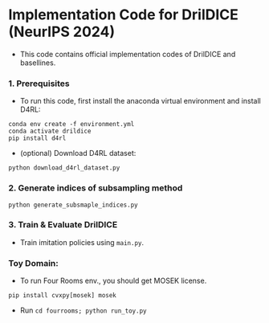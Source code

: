 # Implementation Code for DrilDICE (NeurIPS 2024)

- This code contains official implementation codes of DrilDICE and basellines.

### 1. Prerequisites

- To run this code, first install the anaconda virtual environment and install D4RL:

```
conda env create -f environment.yml
conda activate drildice
pip install d4rl
```

- (optional) Download D4RL dataset:
```
python download_d4rl_dataset.py
```

### 2. Generate indices of subsampling method
```
python generate_subsmaple_indices.py
```

### 3. Train & Evaluate DrilDICE
- Train imitation policies using `main.py`.

### Toy Domain:
- To run Four Rooms env., you should get MOSEK license.
```
pip install cvxpy[mosek] mosek
```
- Run `cd fourrooms; python run_toy.py`
